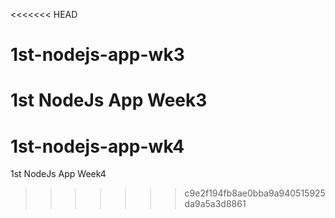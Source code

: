 <<<<<<< HEAD
# 1st-nodejs-app-wk3
1st NodeJs App Week3
=======
# 1st-nodejs-app-wk4
1st NodeJs App Week4
>>>>>>> c9e2f194fb8ae0bba9a940515925da9a5a3d8861
